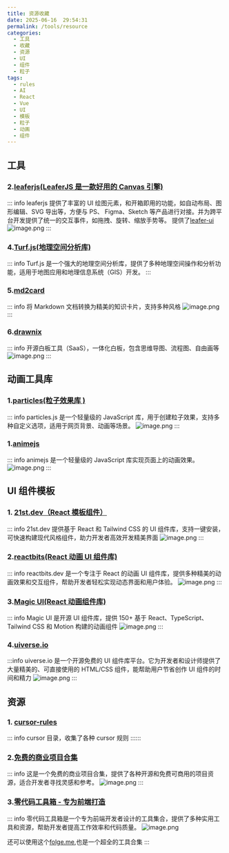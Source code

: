 ```yaml
---
title: 资源收藏
date: 2025-06-16  29:54:31
permalink: /tools/resource
categories:
  - 工具
  - 收藏
  - 资源
  - UI
  - 组件
  - 粒子
tags:
  - rules
  - AI
  - React
  - Vue
  - UI
  - 模板
  - 粒子
  - 动画
  - 组件
---
```


## 工具



### 2.[leaferjs(LeaferJS 是一款好用的 Canvas 引擎)](https://www.leaferjs.com/ui/guide/)

::: info
leaferjs 提供了丰富的 UI 绘图元素，和开箱即用的功能，如自动布局、图形编辑、SVG 导出等，方便与 PS、 Figma、Sketch 等产品进行对接。并为跨平台开发提供了统一的交互事件，如拖拽、旋转、缩放手势等。
提供了[leafer-ui](https://www.leaferjs.com/ui/guide/)
![image.png](http://tva1.sinaimg.cn/large/69abf49bly1i3hy0nh4coj219s0um4fx.jpg)
:::

### 4.[Turf.js(地理空间分析库)](https://turfjs.fenxianglu.cn/docs/getting-started)

::: info
Turf.js 是一个强大的地理空间分析库，提供了多种地理空间操作和分析功能，适用于地图应用和地理信息系统（GIS）开发。
:::

### 5.[md2card](https://md2card.com/zh)
::: info
将 Markdown 文档转换为精美的知识卡片，支持多种风格
![image.png](http://tva1.sinaimg.cn/large/69abf49bly1i3hxooqtjrj220s15ohdt.jpg)
:::

### 6.[drawnix](https://github.com/plait-board/drawnix)
::: info
开源白板工具（SaaS），一体化白板，包含思维导图、流程图、自由画等
![image.png](http://tva1.sinaimg.cn/large/69abf49bly1i3hylte5qmj21uu1580zv.jpg)
:::

## 动画工具库

### 1.[particles(粒子效果库 )](https://particles.js.org/)

::: info
particles.js 是一个轻量级的 JavaScript 库，用于创建粒子效果，支持多种自定义选项，适用于网页背景、动画等场景。
![image.png](http://tva1.sinaimg.cn/large/69abf49bly1i3hxqmnuyij20zu15stjb.jpg)
:::

### 1.[animejs](https://animejs.com/documentation/timer/timer-playback-settings/reversed/)

::: info
animejs 是一个轻量级的 JavaScript 库实现页面上的动画效果。
![image.png](http://tva1.sinaimg.cn/large/69abf49bly1i3hyvkoswtj21xi19ch1f.jpg)
:::


## UI 组件模板

### 1. [21st.dev（React 模板组件）](https://21st.dev/)

::: info
21st.dev 提供基于 React 和 Tailwind CSS 的 UI 组件库，支持一键安装，可快速构建现代风格组件，助力开发者高效开发精美界面
![image.png](http://tva1.sinaimg.cn/large/69abf49bly1i3hy2fnbjvj22bo17k4pa.jpg)
:::

### 2.[reactbits(React 动画 UI 组件库)](https://www.reactbits.dev/)

::: info
reactbits.dev 是一个专注于 React 的动画 UI 组件库，提供多种精美的动画效果和交互组件，帮助开发者轻松实现动态界面和用户体验。
![image.png](http://tva1.sinaimg.cn/large/69abf49bly1i3hy3vgocpj22bu17c4e4.jpg)
:::

### 3.[Magic UI(React 动画组件库)](https://magicui.design/)

::: info
Magic UI 是开源 UI 组件库，提供 150+ 基于 React、TypeScript、Tailwind CSS 和 Motion 构建的动画组件
![image.png](http://tva1.sinaimg.cn/large/69abf49bly1i3hy5l17k7j2244158wnk.jpg)
:::

### 4.[uiverse.io](https://uiverse.io/gharsh11032000/ancient-starfish-68)

:::info
uiverse.io 是一个开源免费的 UI 组件库平台。它为开发者和设计师提供了大量精美的、可直接使用的 HTML/CSS 组件，能帮助用户节省创作 UI 组件的时间和精力
![image.png](http://tva1.sinaimg.cn/large/69abf49bly1i3hy62mgosj225q17k7nf.jpg)
:::

## 资源

### 1. [cursor-rules](https://cursor.directory/rules)

::: info
cursor 目录，收集了各种 cursor 规则
::::::

### 2.[免费的商业项目合集](https://www.thosefree.com/)

::: info
这是一个免费的商业项目合集，提供了各种开源和免费可商用的项目资源，适合开发者寻找灵感和参考。
![image.png](http://tva1.sinaimg.cn/large/69abf49bly1i3hy7t6e7zj22hq1i41ky.jpg)
:::

### 3.[零代码工具箱 - 专为前端打造](https://www.lingdaima.com/)

::: info
零代码工具箱是一个专为前端开发者设计的工具集合，提供了多种实用工具和资源，帮助开发者提高工作效率和代码质量。
![image.png](http://tva1.sinaimg.cn/large/69abf49bly1i3hybyeugej21yo0zkkcu.jpg)

还可以使用这个[folge.me](https://folge.me/tools/image-to-base64),也是一个超全的工具合集
:::

